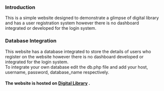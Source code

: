 ### Introduction
This is a simple website designed to demonstrate a glimpse of digital library and has a user registration system however there is no dashboard integrated or developed for the login system.
### Database Integration
This website has a database integrated to store the details of users who register on the website however there is no dashboard developed or integrated for the login system.
<br>To integrate your own database edit the db.php file and add your host, username, password, database_name respectively.
#### The website is hosted on <a href="https://digitallibrary.cf">Digital Library</a> .

